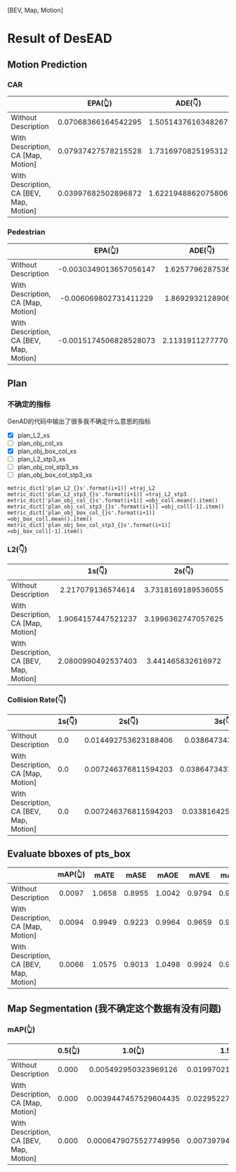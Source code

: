 [BEV, Map, Motion]

# Result of DesEAD

## Motion Prediction

### CAR

|                                         |       EPA(👆)       |      ADE(👇)      |      FDE(👇)      |       MR(👇)       |
| --------------------------------------- | :-----------------: | :----------------: | :----------------: | :-----------------: |
| Without Description                     | 0.07068366164542295 | 1.5051437616348267 | 1.9550225734710693 | 0.15217391304347827 |
| With Description, CA [Map, Motion]      | 0.07937427578215528 | 1.7316970825195312 | 2.317997932434082 | 0.28104575163398693 |
| With Description, CA [BEV, Map, Motion] | 0.03997682502896872 | 1.6221948862075806 | 2.7260942459106445 | 0.2537313432835821 |

### Pedestrian

|                                         |        EPA(👆)        |      ADE(👇)      |      FDE(👇)      |       MR(👇)       |
| --------------------------------------- | :--------------------: | :----------------: | :----------------: | :----------------: |
| Without Description                     | -0.0030349013657056147 | 1.625779628753662 | 2.593676805496216 | 0.5833333333333334 |
| With Description, CA [Map, Motion]      | -0.006069802731411229 | 1.869293212890625 | 3.7322018146514893 | 0.8461538461538461 |
| With Description, CA [BEV, Map, Motion] | -0.0015174506828528073 | 2.1131911277770996 | 3.3464572429656982 |        0.8        |

## Plan

### 不确定的指标

GenAD的代码中输出了很多我不确定什么意思的指标

* [X] plan_L2_xs
* [ ] plan_obj_col_xs
* [X] plan_obj_box_col_xs
* [ ] plan_L2_stp3_xs
* [ ] plan_obj_col_stp3_xs
* [ ] plan_obj_box_col_stp3_xs

```
metric_dict['plan_L2_{}s'.format(i+1)] =traj_L2
metric_dict['plan_L2_stp3_{}s'.format(i+1)] =traj_L2_stp3
metric_dict['plan_obj_col_{}s'.format(i+1)] =obj_coll.mean().item()
metric_dict['plan_obj_col_stp3_{}s'.format(i+1)] =obj_coll[-1].item()
metric_dict['plan_obj_box_col_{}s'.format(i+1)] =obj_box_coll.mean().item()
metric_dict['plan_obj_box_col_stp3_{}s'.format(i+1)] =obj_box_coll[-1].item()
```

### L2(👇)

|                                         |       1s(👇)       |       2s(👇)       |       3s(👇)       |
| :-------------------------------------- | :----------------: | :----------------: | :----------------: |
| Without Description                     | 2.217079136574614 | 3.7318169189536055 | 5.356779453115187 |
| With Description, CA [Map, Motion]      | 1.9064157447521237 | 3.1996362747057625 | 4.5997704025627915 |
| With Description, CA [BEV, Map, Motion] | 2.0800990492537403 | 3.441465832616972 | 4.828680089418439 |

### Collision Rate(👇)

|                                         | 1s(👇) |        2s(👇)        |        3s(👇)        |
| --------------------------------------- | ------ | :------------------: | :------------------: |
| Without Description                     | 0.0    | 0.014492753623188406 |  0.0386473439309908  |
| With Description, CA [Map, Motion]      | 0.0    | 0.007246376811594203 | 0.038647343715031944 |
| With Description, CA [BEV, Map, Motion] | 0.0    | 0.007246376811594203 | 0.03381642591262209 |

## Evaluate bboxes of pts_box

|                                         | mAP(👆) |  mATE  |  mASE  | mAOE   | mAVE   | mAAE   |  NDS  |
| :-------------------------------------- | :-----: | :----: | :----: | ------ | ------ | ------ | :----: |
| Without Description                     | 0.0097 | 1.0658 | 0.8955 | 1.0042 | 0.9794 | 0.9400 | 0.0234 |
| With Description, CA [Map, Motion]      | 0.0094 | 0.9949 | 0.9223 | 0.9964 | 0.9659 | 0.9272 | 0.0240 |
| With Description, CA [BEV, Map, Motion] | 0.0066 | 1.0575 | 0.9013 | 1.0498 | 0.9924 | 0.9500 | 0.0189 |

## Map Segmentation (我不确定这个数据有没有问题)

### mAP(👆)

|                                         | 0.5(👆) |        1.0(👆)        |       1.5(👆)       |
| --------------------------------------- | ------- | :-------------------: | :------------------: |
| Without Description                     | 0.000   | 0.005492950323969126 | 0.019970213994383812 |
| With Description, CA [Map, Motion]      | 0.000   | 0.0039447457529604435 | 0.022952275350689888 |
| With Description, CA [BEV, Map, Motion] | 0.000   | 0.0006479075527749956 | 0.007397944573312998 |
